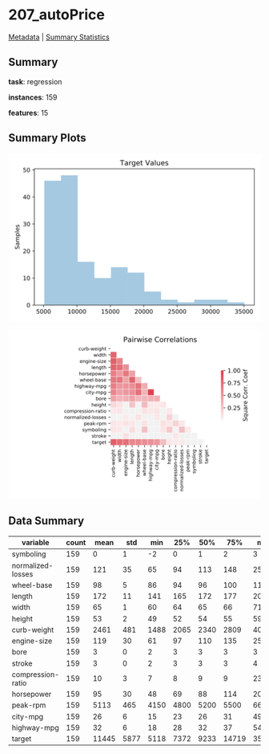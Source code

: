 # 207_autoPrice

[Metadata](metadata.yaml) | [Summary Statistics](summary_stats.csv)

## Summary

**task**: regression

**instances**: 159

**features**: 15

## Summary Plots

![Labels](label.svg)

![Corr](corr.svg)

## Data Summary

|	variable	|	count	|	mean	|	std	|	min	|	25%	|	50%	|	75%	|	max|
| --- | --- | --- | --- | --- | --- | --- | --- | --- |
|	symboling	|	159	|	0	|	1	|	-2	|	0	|	1	|	2	|	3
|	normalized-losses	|	159	|	121	|	35	|	65	|	94	|	113	|	148	|	256
|	wheel-base	|	159	|	98	|	5	|	86	|	94	|	96	|	100	|	115
|	length	|	159	|	172	|	11	|	141	|	165	|	172	|	177	|	202
|	width	|	159	|	65	|	1	|	60	|	64	|	65	|	66	|	71
|	height	|	159	|	53	|	2	|	49	|	52	|	54	|	55	|	59
|	curb-weight	|	159	|	2461	|	481	|	1488	|	2065	|	2340	|	2809	|	4066
|	engine-size	|	159	|	119	|	30	|	61	|	97	|	110	|	135	|	258
|	bore	|	159	|	3	|	0	|	2	|	3	|	3	|	3	|	3
|	stroke	|	159	|	3	|	0	|	2	|	3	|	3	|	3	|	4
|	compression-ratio	|	159	|	10	|	3	|	7	|	8	|	9	|	9	|	23
|	horsepower	|	159	|	95	|	30	|	48	|	69	|	88	|	114	|	200
|	peak-rpm	|	159	|	5113	|	465	|	4150	|	4800	|	5200	|	5500	|	6600
|	city-mpg	|	159	|	26	|	6	|	15	|	23	|	26	|	31	|	49
|	highway-mpg	|	159	|	32	|	6	|	18	|	28	|	32	|	37	|	54
|	target	|	159	|	11445	|	5877	|	5118	|	7372	|	9233	|	14719	|	35056
